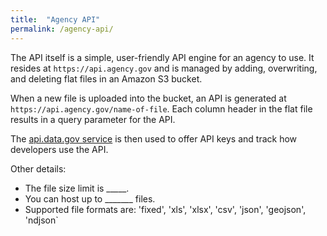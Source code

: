```yaml
---
title:  "Agency API"
permalink: /agency-api/
---
```


The API itself is a simple, user-friendly API engine for an agency to use.  It resides at `https://api.agency.gov` and is managed by adding, overwriting, and deleting flat files in an Amazon S3 bucket.  

When a new file is uploaded into the bucket, an API is generated at `https://api.agency.gov/name-of-file`.  Each column header in the flat file results in a query parameter for the API.   

The [api.data.gov service](https://api.data.gov/about) is then used to offer API keys and track how developers use the API.  

Other details:   
* The file size limit is _____.  
* You can host up to _______ files.   
* Supported file formats are: 'fixed', 'xls', 'xlsx', 'csv', 'json', 'geojson', 'ndjson`

